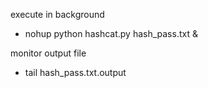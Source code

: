 execute in background
- nohup python hashcat.py hash_pass.txt &

monitor output file
- tail hash_pass.txt.output